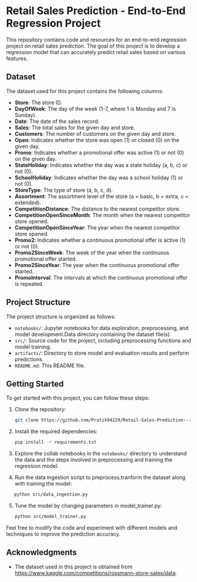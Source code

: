 
# Retail Sales Prediction - End-to-End Regression Project

This repository contains code and resources for an end-to-end regression project on retail sales prediction. The goal of this project is to develop a regression model that can accurately predict retail sales based on various features.

## Dataset

The dataset used for this project contains the following columns:

- **Store**: The store ID.
- **DayOfWeek**: The day of the week (1-7, where 1 is Monday and 7 is Sunday).
- **Date**: The date of the sales record.
- **Sales**: The total sales for the given day and store.
- **Customers**: The number of customers on the given day and store.
- **Open**: Indicates whether the store was open (1) or closed (0) on the given day.
- **Promo**: Indicates whether a promotional offer was active (1) or not (0) on the given day.
- **StateHoliday**: Indicates whether the day was a state holiday (a, b, c) or not (0).
- **SchoolHoliday**: Indicates whether the day was a school holiday (1) or not (0).
- **StoreType**: The type of store (a, b, c, d).
- **Assortment**: The assortment level of the store (a = basic, b = extra, c = extended).
- **CompetitionDistance**: The distance to the nearest competitor store.
- **CompetitionOpenSinceMonth**: The month when the nearest competitor store opened.
- **CompetitionOpenSinceYear**: The year when the nearest competitor store opened.
- **Promo2**: Indicates whether a continuous promotional offer is active (1) or not (0).
- **Promo2SinceWeek**: The week of the year when the continuous promotional offer started.
- **Promo2SinceYear**: The year when the continuous promotional offer started.
- **PromoInterval**: The intervals at which the continuous promotional offer is repeated.

## Project Structure

The project structure is organized as follows:


- `notebooks/`: Jupyter notebooks for data exploration, preprocessing, and model development.Data directory containing the dataset file(s).
- `src/`: Source code for the project, including preprocessing functions and model training.
- `artifacts/`: Directory to store model and evaluation results and perform predictions.
- `README.md`: This README file.

## Getting Started

To get started with this project, you can follow these steps:

1. Clone the repository:

   ```bash
   git clone https://github.com/Pratik94229/Retail-Sales-Prediction---End-to-End-Project.git
   ```

2. Install the required dependencies:

   ```bash
   pip install -r requirements.txt
   ```

3. Explore the collab notebooks in the `notebooks/` directory to understand the data and the steps involved in preprocessing and training the regression model.

4. Run the data ingestion script to preprocess,tranform the dataset along with training the model:

```bash
   python src/data_ingestion.py
   ```



5. Tune the model by changing parameters in model_trainer.py:

   ```bash
   python src/model_trainer.py
   ```

Feel free to modify the code and experiment with different models and techniques to improve the prediction accuracy.



## Acknowledgments

- The dataset used in this project is obtained from https://www.kaggle.com/competitions/rossmann-store-sales/data.


